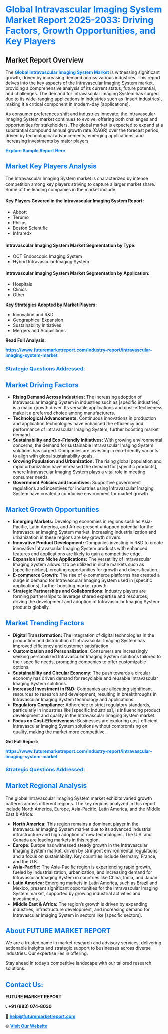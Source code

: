 <h1 style="color: #007BFF;">Global Intravascular Imaging System Market Report 2025-2033: Driving Factors, Growth Opportunities, and Key Players</h1>

<section id="overview">
<h2>Market Report Overview</h2>
<p>The <a href="https://www.futuremarketreport.com/industry-report/intravascular-imaging-system-market" style="color: #007BFF; text-decoration: none;"><strong>Global Intravascular Imaging System Market</strong></a> is witnessing significant growth, driven by increasing demand across various industries. This report delves into the key aspects of the Intravascular Imaging System market, providing a comprehensive analysis of its current status, future potential, and challenges. The demand for Intravascular Imaging System has surged due to its wide-ranging applications in industries such as [insert industries], making it a critical component in modern-day [applications].</p>
<p>As consumer preferences shift and industries innovate, the Intravascular Imaging System market continues to evolve, offering both challenges and opportunities for stakeholders. The global market is expected to expand at a substantial compound annual growth rate (CAGR) over the forecast period, driven by technological advancements, emerging applications, and increasing investments by major players.</p>
</section>

<section id="overview">
<p><a href="https://www.futuremarketreport.com/request-sample/reportId=59818" style="color: #007BFF; text-decoration: none;"><strong>Explore Sample Report Here</strong></a></p>
</section>

<section id="key-players">
<h2 style="color: #007BFF;">Market Key Players Analysis</h2>
<p>The Intravascular Imaging System market is characterized by intense competition among key players striving to capture a larger market share. Some of the leading companies in the market include:</p>
<h4>Key Players Covered in the Intravascular Imaging System Report:</h4>
<ul><li>Abbott</li><li>Terumo</li><li>Philips</li><li>Boston Scientific</li><li>Infraredx</li></ul>
<h4>Intravascular Imaging System Market Segmentation by Type:</h4>
<ul><li>OCT Endoscopic Imaging System</li><li>Hybrid Intravascular Imaging System</li></ul>

<h4>Intravascular Imaging System Market Segmentation by Application:</h4>
<ul><li>Hospitals</li><li>Clinics</li><li>Other</li></ul>
<p><strong>Key Strategies Adopted by Market Players:</strong></p>
<ul>
<li>Innovation and R&D</li>
<li>Geographical Expansion</li>
<li>Sustainability Initiatives</li>
<li>Mergers and Acquisitions</li>
</ul>
</section>

<section>
<p><strong>Read Full Analysis: </strong></p><a href="https://www.futuremarketreport.com/industry-report/intravascular-imaging-system-market" style="color: #007BFF; text-decoration: none;"><strong>https://www.futuremarketreport.com/industry-report/intravascular-imaging-system-market</strong></a>
<h3 style="color: #007BFF;">Strategic Questions Addressed:</h3>
</section>

<section id="driving-factors">
<h2 style="color: #007BFF;">Market Driving Factors</h2>
<ul>
<li><strong>Rising Demand Across Industries:</strong> The increasing adoption of Intravascular Imaging System in industries such as [specific industries] is a major growth driver. Its versatile applications and cost-effectiveness make it a preferred choice among manufacturers.</li>
<li><strong>Technological Advancements:</strong> Continuous innovations in production and application technologies have enhanced the efficiency and performance of Intravascular Imaging System, further boosting market demand.</li>
<li><strong>Sustainability and Eco-Friendly Initiatives:</strong> With growing environmental concerns, the demand for sustainable Intravascular Imaging System solutions has surged. Companies are investing in eco-friendly variants to align with global sustainability goals.</li>
<li><strong>Growing Population and Urbanization:</strong> The rising global population and rapid urbanization have increased the demand for [specific products], where Intravascular Imaging System plays a vital role in meeting consumer needs.</li>
<li><strong>Government Policies and Incentives:</strong> Supportive government regulations and incentives for industries using Intravascular Imaging System have created a conducive environment for market growth.</li>
</ul>
</section>

<section id="growth-opportunities">
<h2 style="color: #007BFF;">Market Growth Opportunities</h2>
<ul>
<li><strong>Emerging Markets:</strong> Developing economies in regions such as Asia-Pacific, Latin America, and Africa present untapped potential for the Intravascular Imaging System market. Increasing industrialization and urbanization in these regions are key growth drivers.</li>
<li><strong>Innovative Product Development:</strong> Companies investing in R&D to create innovative Intravascular Imaging System products with enhanced features and applications are likely to gain a competitive edge.</li>
<li><strong>Expansion into Niche Applications:</strong> The versatility of Intravascular Imaging System allows it to be utilized in niche markets such as [specific niches], creating opportunities for growth and diversification.</li>
<li><strong>E-commerce Growth:</strong> The rise of e-commerce platforms has created a surge in demand for Intravascular Imaging System used in [specific applications], further boosting market growth.</li>
<li><strong>Strategic Partnerships and Collaborations:</strong> Industry players are forming partnerships to leverage shared expertise and resources, driving the development and adoption of Intravascular Imaging System products globally.</li>
</ul>
</section>

<section id="trending-factors">
<h2 style="color: #007BFF;">Market Trending Factors</h2>
<ul>
<li><strong>Digital Transformation:</strong> The integration of digital technologies in the production and distribution of Intravascular Imaging System has improved efficiency and customer satisfaction.</li>
<li><strong>Customization and Personalization:</strong> Consumers are increasingly seeking personalized Intravascular Imaging System solutions tailored to their specific needs, prompting companies to offer customizable options.</li>
<li><strong>Sustainability and Circular Economy:</strong> The push towards a circular economy has driven demand for recyclable and reusable Intravascular Imaging System solutions.</li>
<li><strong>Increased Investment in R&D:</strong> Companies are allocating significant resources to research and development, resulting in breakthroughs in Intravascular Imaging System technology and applications.</li>
<li><strong>Regulatory Compliance:</strong> Adherence to strict regulatory standards, particularly in industries like [specific industries], is influencing product development and quality in the Intravascular Imaging System market.</li>
<li><strong>Focus on Cost-Effectiveness:</strong> Businesses are exploring cost-efficient Intravascular Imaging System solutions without compromising on quality, making the market more competitive.</li>
</ul>
</section>

<section>
<p><strong>Get Full Report: </strong></p><a href="https://www.futuremarketreport.com/industry-report/intravascular-imaging-system-market" style="color: #007BFF; text-decoration: none;"><strong>https://www.futuremarketreport.com/industry-report/intravascular-imaging-system-market</strong></a>
<h3 style="color: #007BFF;">Strategic Questions Addressed:</h3>
</section>


<section id="regional-analysis">
<h2 style="color: #007BFF;">Market Regional Analysis</h2>
<p>The global Intravascular Imaging System market exhibits varied growth patterns across different regions. The key regions analyzed in this report include North America, Europe, Asia-Pacific, Latin America, and the Middle East & Africa:</p>
<ul>
<li><strong>North America:</strong> This region remains a dominant player in the Intravascular Imaging System market due to its advanced industrial infrastructure and high adoption of new technologies. The U.S. and Canada are leading markets in this region.</li>
<li><strong>Europe:</strong> Europe has witnessed steady growth in the Intravascular Imaging System market, driven by stringent environmental regulations and a focus on sustainability. Key countries include Germany, France, and the U.K.</li>
<li><strong>Asia-Pacific:</strong> The Asia-Pacific region is experiencing rapid growth, fueled by industrialization, urbanization, and increasing demand for Intravascular Imaging System in countries like China, India, and Japan.</li>
<li><strong>Latin America:</strong> Emerging markets in Latin America, such as Brazil and Mexico, present significant opportunities for the Intravascular Imaging System market, supported by growing industrial activities and investments.</li>
<li><strong>Middle East & Africa:</strong> The region’s growth is driven by expanding industries, infrastructure development, and increasing demand for Intravascular Imaging System in sectors like [specific sectors].</li>
</ul>
</section>

<footer>
<h2 style="color: #007BFF;">About FUTURE MARKET REPORT</h2>
<p>We are a trusted name in market research and advisory services, delivering actionable insights and strategic support to businesses across diverse industries. Our expertise lies in offering:</p>

<p>Stay ahead in today’s competitive landscape with our tailored research solutions.</p>

<h2 style="color: #007BFF;">Contact Us:</h2>
<p><strong>FUTURE MARKET REPORT</strong></p>
<p>📞 <strong>+91 (883) 074-8030</strong></p>
<p>📧 <strong><a href="mailto:help@futuremarketreport.com" style="color: #007BFF;">help@futuremarketreport.com</a></strong></p>
<p>🌐 <strong><a href="https://www.futuremarketreport.com/" style="color: #007BFF;">Visit Our Website</a></strong></p>
</footer>